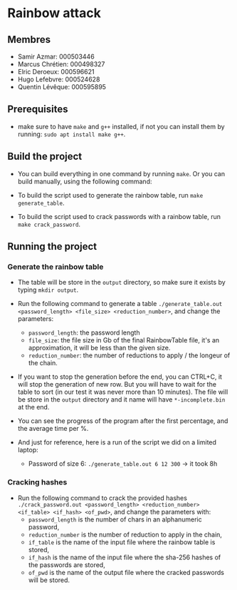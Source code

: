 # Rainbow attack


## Membres
- Samir Azmar: 000503446
- Marcus Chrétien: 000498327
- Elric Deroeux: 000596621
- Hugo Lefebvre: 000524628
- Quentin Lévêque: 000595895

## Prerequisites
- make sure to have `make` and `g++` installed, if not you can install them by running: `sudo apt install make g++`.

## Build the project
- You can build everything in one command by running `make`. Or you can build manually, using the following command:

- To build the script used to generate the rainbow table, run `make generate_table`.

- To build the script used to crack passwords with a rainbow table, run `make crack_password`.

## Running the project
### Generate the rainbow table
- The table will be store in the `output` directory, so make sure it exists by typing `mkdir output`.
- Run the following command to generate a table `./generate_table.out <password_length> <file_size> <reduction_number>`, and change the parameters: 
    - `password_length`: the password length
    - `file_size`: the file size in Gb of the final RainbowTable file, it's an approximation, it will be less than the given size.
    - `reduction_number`: the number of reductions to apply / the longeur of the chain.

- If you want to stop the generation before the end, you can CTRL+C, it will stop the generation of new row. But you will have to wait for the table to sort (in our test it was never more than 10 minutes). The file will be store in the `output` directory and it name will have `*-incomplete.bin` at the end. 

- You can see the progress of the program after the first percentage, and the average time per %.

- And just for reference, here is a run of the script we did on a limited laptop:
    - Password of size 6: `./generate_table.out 6 12 300` -> it took 8h

### Cracking hashes
- Run the following command to crack the provided hashes `./crack_password.out <password_length> <reduction_number> <if_table> <if_hash> <of_pwd>`, and change the parameters with:
    - `password_length` is the number of chars in an alphanumeric password,
    - `reduction_number` is the number of reduction to apply in the chain,
    - `if_table` is the name of the input file where the rainbow table is stored,
    - `if_hash` is the name of the input file where the sha-256 hashes of the passwords are stored,
    - `of_pwd` is the name of the output file where the cracked passwords will be stored.




